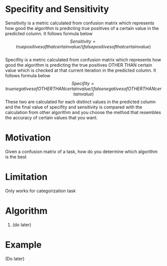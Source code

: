 # Specifity and Sensitivity
Sensitivity is a metric calculated from confusion matrix which represents how good the algorithm is predicting 
true positives of a certain value in the predicted column. It follows formula below
$$ Sensitivity = true positives of that certain value / (false positives of that certain value) $$  
Specifity is a metric calculated from confusion matrix which represents how good the algorithm is predicting the 
true positives OTHER THAN certain value which is checked at that current iteration in the predicted column. It follows formula below
$$ Specifity = true negatives of OTHER THAN certain value / (false negatives of OTHER THAN certain value) $$
These two are calculated for each distinct values in the predicted column and the final value of specifity and sensitivity
is compared with the calculation from other algorithm and you choose the method that resembles the accuracy of certain values that
you want.

# Motivation
Given a confusion matrix of a task, how do you determine which algorithm is the best

# Limitation
Only works for categorization task

# Algorithm
1. (do later)

# Example
(Do later)
